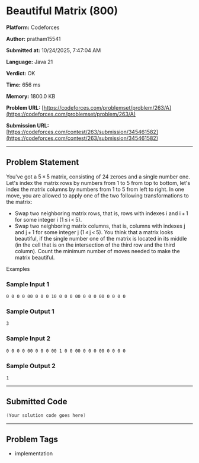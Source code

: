 
# Beautiful Matrix (800)

**Platform:** Codeforces  

**Author:** pratham15541  

**Submitted at:** 10/24/2025, 7:47:04 AM  

**Language:** Java 21  

**Verdict:** OK  

**Time:** 656 ms  

**Memory:** 1800.0 KB  

**Problem URL:** [https://codeforces.com/problemset/problem/263/A](https://codeforces.com/problemset/problem/263/A)  

**Submission URL:** [https://codeforces.com/contest/263/submission/345461582](https://codeforces.com/contest/263/submission/345461582)  

---

## Problem Statement
You've got a 5 × 5 matrix, consisting of 24 zeroes and a single number one. Let's index the matrix rows by numbers from 1 to 5 from top to bottom, let's index the matrix columns by numbers from 1 to 5 from left to right. In one move, you are allowed to apply one of the two following transformations to the matrix:

 
*  Swap two neighboring matrix rows, that is, rows with indexes i and i + 1 for some integer i (1 ≤ i &lt; 5). 
*  Swap two neighboring matrix columns, that is, columns with indexes j and j + 1 for some integer j (1 ≤ j &lt; 5). You think that a matrix looks beautiful, if the single number one of the matrix is located in its middle (in the cell that is on the intersection of the third row and the third column). Count the minimum number of moves needed to make the matrix beautiful.

Examples

### Sample Input 1
```
0 0 0 0 00 0 0 0 10 0 0 0 00 0 0 0 00 0 0 0 0
```

### Sample Output 1
```
3
```

### Sample Input 2
```
0 0 0 0 00 0 0 0 00 1 0 0 00 0 0 0 00 0 0 0 0
```

### Sample Output 2
```
1
```

---

## Submitted Code
```java 21
(Your solution code goes here)
```

---

## Problem Tags
- implementation
